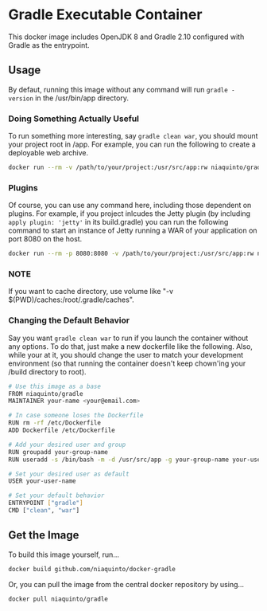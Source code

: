 # Gradle Executable Container

This docker image includes OpenJDK 8 and Gradle 2.10 configured with Gradle as the entrypoint.

## Usage

By defaut, running this image without any command will run `gradle -version` in the /usr/bin/app directory. 

### Doing Something Actually Useful
To run something more interesting, say `gradle clean war`, you should mount your project root in /app. For example, you can run the following to create a deployable web archive.

```bash
docker run --rm -v /path/to/your/project:/usr/src/app:rw niaquinto/gradle clean war
```

### Plugins
Of course, you can use any command here, including those dependent on plugins. For example, if you project inlcudes the Jetty plugin (by including `apply plugin: 'jetty'` in its build.gradle) you can run the following command to start an instance of Jetty running a WAR of your application on port 8080 on the host.

```bash
docker run --rm -p 8080:8080 -v /path/to/your/project:/usr/src/app:rw niaquinto/gradle jettyRunWar
```

### NOTE

If you want to cache directory, use volume like "-v $(PWD)/caches:/root/.gradle/caches".

### Changing the Default Behavior
Say you want `gradle clean war` to run if you launch the container without any options. To do that, just make a new dockerfile like the following. Also, while your at it, you should change the user to match your development environment (so that running the container doesn't keep chown'ing your /build directory to root).

```bash
# Use this image as a base
FROM niaquinto/gradle
MAINTAINER your-name <your@email.com>

# In case someone loses the Dockerfile
RUN rm -rf /etc/Dockerfile
ADD Dockerfile /etc/Dockerfile

# Add your desired user and group
RUN groupadd your-group-name
RUN useradd -s /bin/bash -m -d /usr/src/app -g your-group-name your-user-name

# Set your desired user as default
USER your-user-name

# Set your default behavior
ENTRYPOINT ["gradle"]
CMD ["clean", "war"]
```

## Get the Image

To build this image yourself, run...
 
```bash
docker build github.com/niaquinto/docker-gradle
```

Or, you can pull the image from the central docker repository by using... 

```bash
docker pull niaquinto/gradle
```
